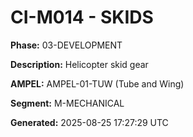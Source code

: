 # CI-M014 - SKIDS

**Phase:** 03-DEVELOPMENT

**Description:** Helicopter skid gear

**AMPEL:** AMPEL-01-TUW (Tube and Wing)

**Segment:** M-MECHANICAL

**Generated:** 2025-08-25 17:27:29 UTC

